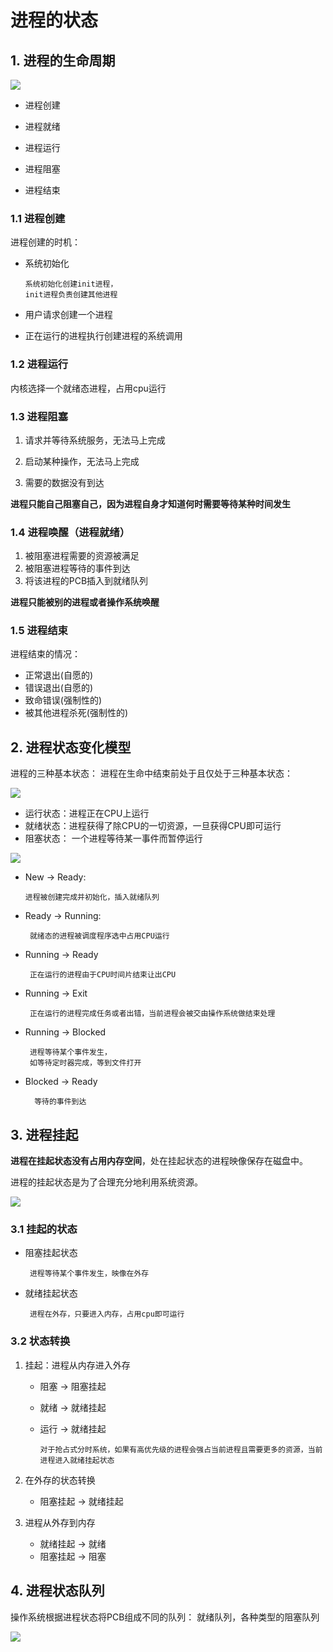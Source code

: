 # 进程的状态

## 1. 进程的生命周期

![](https://pic.existorlive.cn/%E6%88%AA%E5%B1%8F2020-09-27%20%E4%B8%8A%E5%8D%881.54.22.png)

- 进程创建

- 进程就绪

- 进程运行

- 进程阻塞

- 进程结束

### 1.1 进程创建

进程创建的时机：

- 系统初始化
   
      系统初始化创建init进程，
      init进程负责创建其他进程

- 用户请求创建一个进程

- 正在运行的进程执行创建进程的系统调用
  

### 1.2  进程运行

内核选择一个就绪态进程，占用cpu运行


### 1.3 进程阻塞

1. 请求并等待系统服务，无法马上完成

2. 启动某种操作，无法马上完成

3. 需要的数据没有到达

**进程只能自己阻塞自己，因为进程自身才知道何时需要等待某种时间发生**

### 1.4 进程唤醒（进程就绪）

1. 被阻塞进程需要的资源被满足
2. 被阻塞进程等待的事件到达
3. 将该进程的PCB插入到就绪队列

**进程只能被别的进程或者操作系统唤醒**

### 1.5 进程结束

进程结束的情况：

- 正常退出(自愿的)
- 错误退出(自愿的)
- 致命错误(强制性的)
- 被其他进程杀死(强制性的)


## 2. 进程状态变化模型

进程的三种基本状态：
进程在生命中结束前处于且仅处于三种基本状态：

![](https://pic.existorlive.cn/%E6%88%AA%E5%B1%8F2020-09-27%20%E4%B8%8A%E5%8D%882.04.09.png)

- 运行状态：进程正在CPU上运行
- 就绪状态：进程获得了除CPU的一切资源，一旦获得CPU即可运行
- 阻塞状态： 一个进程等待某一事件而暂停运行

![](https://pic.existorlive.cn/%E6%88%AA%E5%B1%8F2020-09-27%20%E4%B8%8A%E5%8D%882.06.05.png)

- New -> Ready:
    
      进程被创建完成并初始化，插入就绪队列

- Ready -> Running:

       就绪态的进程被调度程序选中占用CPU运行

- Running -> Ready

       正在运行的进程由于CPU时间片结束让出CPU

- Running -> Exit

       正在运行的进程完成任务或者出错，当前进程会被交由操作系统做结束处理

- Running -> Blocked

       进程等待某个事件发生，
       如等待定时器完成，等到文件打开

- Blocked -> Ready
        
        等待的事件到达


## 3. 进程挂起

**进程在挂起状态没有占用内存空间**，处在挂起状态的进程映像保存在磁盘中。

进程的挂起状态是为了合理充分地利用系统资源。

![](https://pic.existorlive.cn/%E6%88%AA%E5%B1%8F2020-09-27%20%E4%B8%8A%E5%8D%882.20.09.png)

### 3.1 挂起的状态

- 阻塞挂起状态 
    
       进程等待某个事件发生，映像在外存

- 就绪挂起状态

       进程在外存，只要进入内存，占用cpu即可运行

### 3.2 状态转换

1. 挂起：进程从内存进入外存
  
   - 阻塞 -> 阻塞挂起

   - 就绪 -> 就绪挂起

   - 运行 -> 就绪挂起
    
         对于抢占式分时系统，如果有高优先级的进程会强占当前进程且需要更多的资源，当前进程进入就绪挂起状态

2. 在外存的状态转换
   
   - 阻塞挂起 -> 就绪挂起

3. 进程从外存到内存

    - 就绪挂起 -> 就绪
    - 阻塞挂起 -> 阻塞


## 4. 进程状态队列

操作系统根据进程状态将PCB组成不同的队列： 就绪队列，各种类型的阻塞队列

![](https://pic.existorlive.cn/%E6%88%AA%E5%B1%8F2020-09-27%20%E4%B8%8A%E5%8D%882.40.17.png)














